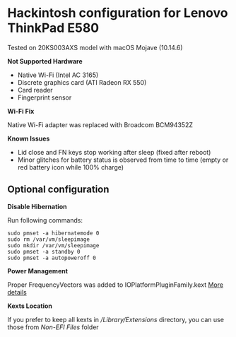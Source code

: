 # Hackintosh configuration for Lenovo ThinkPad E580

Tested on 20KS003AXS model with macOS Mojave (10.14.6)

**Not Supported Hardware**
* Native Wi-Fi (Intel AC 3165)
* Discrete graphics card (ATI Radeon RX 550)
* Card reader
* Fingerprint sensor

**Wi-Fi Fix**

Native Wi-Fi adapter was replaced with Broadcom BCM94352Z

**Known Issues**
* Lid close and FN keys stop working after sleep (fixed after reboot)
* Minor glitches for battery status is observed from time to time (empty or red battery icon while 100% charge)

## Optional configuration

**Disable Hibernation**

Run following commands:
```
sudo pmset -a hibernatemode 0
sudo rm /var/vm/sleepimage
sudo mkdir /var/vm/sleepimage
sudo pmset -a standby 0
sudo pmset -a autopoweroff 0
```

**Power Management**

Proper FrequencyVectors was added to IOPlatformPluginFamily.kext
[More details](https://github.com/Piker-Alpha/freqVectorsEdit.sh)

**Kexts Location**

If you prefer to keep all kexts in */Library/Extensions* directory, you can use those from *Non-EFI Files* folder
